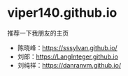 # viper140.github.io

推荐一下我朋友的主页

- 陈晓峰：https://sssylvan.github.io/
- 刘郎：https://LangInteger.github.io
- 刘纯祥：https://danranvm.github.io/